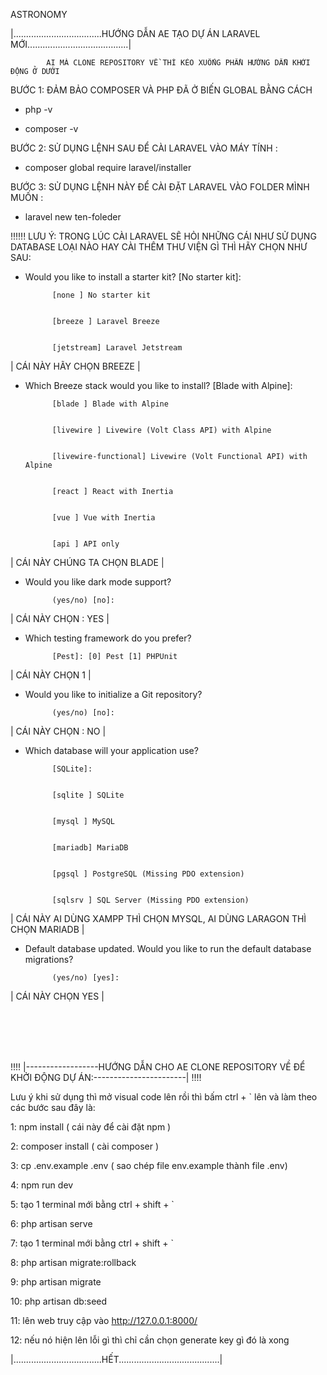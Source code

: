 ASTRONOMY


|...................................HƯỚNG DẪN AE TẠO DỰ ÁN LARAVEL MỚI........................................|


            AI MÀ CLONE REPOSITORY VỀ THÌ KÉO XUỐNG PHẦN HƯỚNG DẪN KHỞI ĐỘNG Ở DƯỚI         


BƯỚC 1: ĐẢM BẢO COMPOSER VÀ PHP ĐÃ Ở BIẾN GLOBAL BẰNG CÁCH


- php -v


- composer -v


BƯỚC 2: SỬ DỤNG LỆNH SAU ĐỂ CÀI LARAVEL VÀO MÁY TÍNH :


- composer global require laravel/installer


BƯỚC 3: SỬ DỤNG LỆNH NÀY ĐỂ CÀI ĐẶT LARAVEL VÀO FOLDER MÌNH MUỐN :


- laravel new ten-foleder


 !!!!!! LƯU Ý: TRONG LÚC CÀI LARAVEL SẼ HỎI NHỮNG CÁI NHƯ SỬ DỤNG DATABASE LOẠI NÀO HAY CÀI THÊM THƯ VIỆN GÌ THÌ HÃY CHỌN NHƯ SAU:


- Would you like to install a starter kit? [No starter kit]:


            [none ] No starter kit


            [breeze ] Laravel Breeze


            [jetstream] Laravel Jetstream


|     CÁI NÀY HÃY CHỌN BREEZE     |


- Which Breeze stack would you like to install? [Blade with Alpine]:


            [blade ] Blade with Alpine


            [livewire ] Livewire (Volt Class API) with Alpine


            [livewire-functional] Livewire (Volt Functional API) with Alpine


            [react ] React with Inertia


            [vue ] Vue with Inertia


            [api ] API only


|     CÁI NÀY CHÚNG TA CHỌN BLADE     |


- Would you like dark mode support?


            (yes/no) [no]:


|     CÁI NÀY CHỌN : YES     |


- Which testing framework do you prefer?


            [Pest]: [0] Pest [1] PHPUnit


|     CÁI NÀY CHỌN 1     |


- Would you like to initialize a Git repository?


            (yes/no) [no]:


|     CÁI NÀY CHỌN : NO     |


- Which database will your application use?


            [SQLite]:


            [sqlite ] SQLite


            [mysql ] MySQL


            [mariadb] MariaDB


            [pgsql ] PostgreSQL (Missing PDO extension)


            [sqlsrv ] SQL Server (Missing PDO extension)


|     CÁI NÀY AI DÙNG XAMPP THÌ CHỌN MYSQL, AI DÙNG LARAGON THÌ CHỌN MARIADB     |


- Default database updated. Would you like to run the default database migrations?


            (yes/no) [yes]:


|     CÁI NÀY CHỌN YES     |

<br><br><br><br>

!!!!        |------------------HƯỚNG DẪN CHO AE CLONE REPOSITORY VỀ ĐỂ KHỞI ĐỘNG DỰ ÁN:-----------------------|         !!!!


Lưu ý khi sử dụng thì mở visual code lên rồi thì bấm ctrl + ` lên và làm theo các bước sau đây là:


1:  npm install ( cái này để cài đặt npm )


2:  composer install ( cài composer )


3:  cp .env.example .env ( sao chép file env.example thành file .env)


4:  npm run dev 


5:  tạo 1 terminal mới bằng ctrl + shift + `


6:  php artisan serve 


7:  tạo 1 terminal mới bằng ctrl + shift + `


8:  php artisan migrate:rollback 


9:  php artisan migrate 


10: php artisan db:seed


11: lên web truy cập vào http://127.0.0.1:8000/


12: nếu nó hiện lên lỗi gì thì chỉ cần chọn generate key gì đó là xong 


|...................................HẾT........................................|